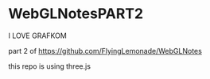 # WebGLNotesPART2
I LOVE GRAFKOM


part 2 of https://github.com/FlyingLemonade/WebGLNotes 

this repo is using three.js

